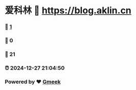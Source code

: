 # 爱科林 :link: https://blog.aklin.cn 
### :page_facing_up: [1](https://blog.aklin.cn/tag.html) 
### :speech_balloon: 0 
### :hibiscus: 21 
### :alarm_clock: 2024-12-27 21:04:50 
### Powered by :heart: [Gmeek](https://github.com/Meekdai/Gmeek)
